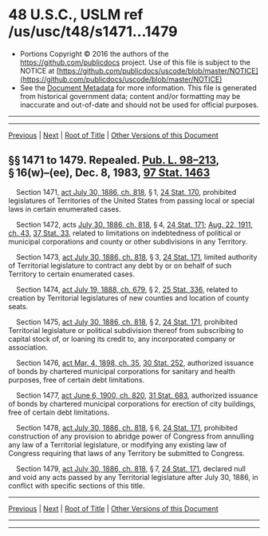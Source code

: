 ---
---

# 48 U.S.C., USLM ref /us/usc/t48/s1471...1479

* Portions Copyright © 2016 the authors of the https://github.com/publicdocs project.
  Use of this file is subject to the NOTICE at [https://github.com/publicdocs/uscode/blob/master/NOTICE](https://github.com/publicdocs/uscode/blob/master/NOTICE)
* See the [Document Metadata](././../../../..//README.md) for more information.
  This file is generated from historical government data; content and/or formatting may be inaccurate and out-of-date and should not be used for official purposes.

----------
----------

[Previous](./../../../..//us/usc/t48/ch10/m__us_usc_t48_s1470a.md) | [Next](./../../../..//us/usc/t48/ch10/m__us_usc_t48_s1480...1480b.md) | [Root of Title](./../../../../) | [Other Versions of this Document](https://publicdocs.github.io/go/links?ns=uslm&ref=%2Fus%2Fusc%2Ft48%2Fs1471...1479)

## §§ 1471 to 1479. Repealed. [Pub. L. 98–213][/us/pl/98/213], § 16(w)–(ee), Dec. 8, 1983, [97 Stat. 1463][/us/stat/97/1463]

    Section 1471, [act July 30, 1886, ch. 818][/us/act/1886-07-30/ch818], § 1, [24 Stat. 170][/us/stat/24/170], prohibited legislatures of Territories of the United States from passing local or special laws in certain enumerated cases.

    Section 1472, acts [July 30, 1886, ch. 818][/us/act/1886-07-30/ch818], § 4, [24 Stat. 171][/us/stat/24/171]; [Aug. 22, 1911, ch. 43][/us/act/1911-08-22/ch43], [37 Stat. 33][/us/stat/37/33], related to limitations on indebtedness of political or municipal corporations and county or other subdivisions in any Territory.

    Section 1473, [act July 30, 1886, ch. 818][/us/act/1886-07-30/ch818], § 3, [24 Stat. 171][/us/stat/24/171], limited authority of Territorial legislature to contract any debt by or on behalf of such Territory to certain enumerated cases.

    Section 1474, [act July 19, 1888, ch. 679][/us/act/1888-07-19/ch679], § 2, [25 Stat. 336][/us/stat/25/336], related to creation by Territorial legislatures of new counties and location of county seats.

    Section 1475, [act July 30, 1886, ch. 818][/us/act/1886-07-30/ch818], § 2, [24 Stat. 171][/us/stat/24/171], prohibited Territorial legislature or political subdivision thereof from subscribing to capital stock of, or loaning its credit to, any incorporated company or association.

    Section 1476, [act Mar. 4, 1898, ch. 35][/us/act/1898-03-04/ch35], [30 Stat. 252][/us/stat/30/252], authorized issuance of bonds by chartered municipal corporations for sanitary and health purposes, free of certain debt limitations.

    Section 1477, [act June 6, 1900, ch. 820][/us/act/1900-06-06/ch820], [31 Stat. 683][/us/stat/31/683], authorized issuance of bonds by chartered municipal corporations for erection of city buildings, free of certain debt limitations.

    Section 1478, [act July 30, 1886, ch. 818][/us/act/1886-07-30/ch818], § 6, [24 Stat. 171][/us/stat/24/171], prohibited construction of any provision to abridge power of Congress from annulling any law of a Territorial legislature, or modifying any existing law of Congress requiring that laws of any Territory be submitted to Congress.

    Section 1479, [act July 30, 1886, ch. 818][/us/act/1886-07-30/ch818], § 7, [24 Stat. 171][/us/stat/24/171], declared null and void any acts passed by any Territorial legislature after July 30, 1886, in conflict with specific sections of this title.

----------

[Previous](./../../../..//us/usc/t48/ch10/m__us_usc_t48_s1470a.md) | [Next](./../../../..//us/usc/t48/ch10/m__us_usc_t48_s1480...1480b.md) | [Root of Title](./../../../../) | [Other Versions of this Document](https://publicdocs.github.io/go/links?ns=uslm&ref=%2Fus%2Fusc%2Ft48%2Fs1471...1479)

----------
----------

[/us/pl/98/213]: https://publicdocs.github.io/go/links?ns=uslm&ref=%2Fus%2Fpl%2F98%2F213
[/us/stat/97/1463]: https://publicdocs.github.io/go/links?ns=uslm&ref=%2Fus%2Fstat%2F97%2F1463
[/us/act/1886-07-30/ch818]: https://publicdocs.github.io/go/links?ns=uslm&ref=%2Fus%2Fact%2F1886-07-30%2Fch818
[/us/stat/24/170]: https://publicdocs.github.io/go/links?ns=uslm&ref=%2Fus%2Fstat%2F24%2F170
[/us/act/1886-07-30/ch818]: https://publicdocs.github.io/go/links?ns=uslm&ref=%2Fus%2Fact%2F1886-07-30%2Fch818
[/us/stat/24/171]: https://publicdocs.github.io/go/links?ns=uslm&ref=%2Fus%2Fstat%2F24%2F171
[/us/act/1911-08-22/ch43]: https://publicdocs.github.io/go/links?ns=uslm&ref=%2Fus%2Fact%2F1911-08-22%2Fch43
[/us/stat/37/33]: https://publicdocs.github.io/go/links?ns=uslm&ref=%2Fus%2Fstat%2F37%2F33
[/us/act/1886-07-30/ch818]: https://publicdocs.github.io/go/links?ns=uslm&ref=%2Fus%2Fact%2F1886-07-30%2Fch818
[/us/stat/24/171]: https://publicdocs.github.io/go/links?ns=uslm&ref=%2Fus%2Fstat%2F24%2F171
[/us/act/1888-07-19/ch679]: https://publicdocs.github.io/go/links?ns=uslm&ref=%2Fus%2Fact%2F1888-07-19%2Fch679
[/us/stat/25/336]: https://publicdocs.github.io/go/links?ns=uslm&ref=%2Fus%2Fstat%2F25%2F336
[/us/act/1886-07-30/ch818]: https://publicdocs.github.io/go/links?ns=uslm&ref=%2Fus%2Fact%2F1886-07-30%2Fch818
[/us/stat/24/171]: https://publicdocs.github.io/go/links?ns=uslm&ref=%2Fus%2Fstat%2F24%2F171
[/us/act/1898-03-04/ch35]: https://publicdocs.github.io/go/links?ns=uslm&ref=%2Fus%2Fact%2F1898-03-04%2Fch35
[/us/stat/30/252]: https://publicdocs.github.io/go/links?ns=uslm&ref=%2Fus%2Fstat%2F30%2F252
[/us/act/1900-06-06/ch820]: https://publicdocs.github.io/go/links?ns=uslm&ref=%2Fus%2Fact%2F1900-06-06%2Fch820
[/us/stat/31/683]: https://publicdocs.github.io/go/links?ns=uslm&ref=%2Fus%2Fstat%2F31%2F683
[/us/act/1886-07-30/ch818]: https://publicdocs.github.io/go/links?ns=uslm&ref=%2Fus%2Fact%2F1886-07-30%2Fch818
[/us/stat/24/171]: https://publicdocs.github.io/go/links?ns=uslm&ref=%2Fus%2Fstat%2F24%2F171
[/us/act/1886-07-30/ch818]: https://publicdocs.github.io/go/links?ns=uslm&ref=%2Fus%2Fact%2F1886-07-30%2Fch818
[/us/stat/24/171]: https://publicdocs.github.io/go/links?ns=uslm&ref=%2Fus%2Fstat%2F24%2F171


